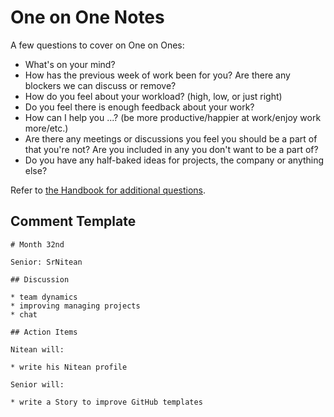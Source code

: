 # One on One Notes

A few questions to cover on One on Ones:

- What's on your mind?
- How has the previous week of work been for you? Are there any blockers we can discuss or remove?
- How do you feel about your workload? (high, low, or just right)
- Do you feel there is enough feedback about your work?
- How can I help you ...? (be more productive/happier at work/enjoy work more/etc.)
- Are there any meetings or discussions you feel you should be a part of that you're not? Are you included in any you don't want to be a part of?
- Do you have any half-baked ideas for projects, the company or anything else?

Refer to [the Handbook for additional questions](https://github.com/niteoweb/handbook/blob/master/5_People/one-on-one-meetings.md).

## Comment Template

```
# Month 32nd

Senior: SrNitean

## Discussion

* team dynamics
* improving managing projects  
* chat

## Action Items

Nitean will:

* write his Nitean profile 

Senior will:

* write a Story to improve GitHub templates
```
